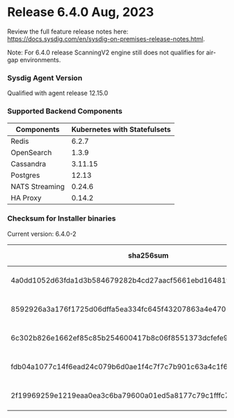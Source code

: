 Release 6.4.0 Aug, 2023
===

Review the full feature release notes here: https://docs.sysdig.com/en/sysdig-on-premises-release-notes.html.

Note: For 6.4.0 release ScanningV2 engine still does not qualifies for air-gap environments.

### Sysdig Agent Version

Qualified with agent release 12.15.0

### Supported Backend Components

| **Components** | **Kubernetes with Statefulsets** |
|---|---|
| Redis                      | 6.2.7 |
| OpenSearch                 | 1.3.9 |
| Cassandra                  | 3.11.15 |
| Postgres                   | 12.13 |
| NATS Streaming             | 0.24.6 |
| HA Proxy                   | 0.14.2 |


### Checksum for Installer binaries

Current version: 6.4.0-2

| **sha256sum** | **Installer binary** |
|---|---|
| 4a0dd1052d63fda1d3b584679282b4cd27aacf5661ebd1648194d4c2ec9ed7ea | installer-darwin-amd64 |
| 8592926a3a176f1725d06dffa5ea334fc645f43207863a4e4701dd48ca590a94 | installer-darwin-arm64 |
| 6c302b826e1662ef85c85b254600417b8c06f8551373dcfefe932d6ea341c1d0 | installer-linux-amd64 |
| fdb04a1077c14f6ead24c079b6d0ae1f4c7f7c7b901c63a4c1f60d080838edbb | installer-linux-arm |
| 2f19969259e1219eaa0ea3c6ba79600a01ed5a8177c79c1fffc72054031ae77a | installer-linux-arm64 |
